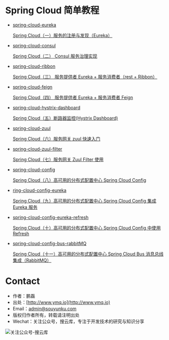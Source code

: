 # Spring Cloud 简单教程

- [spring-cloud-eureka](https://github.com/souyunku/spring-cloud-examples/tree/master/spring-cloud-eureka)

  [Spring Cloud（一）服务的注册与发现（Eureka）](http://www.ymq.io/2017/11/22/spring-cloud-eureka/)

- [spring-cloud-consul](https://github.com/souyunku/spring-cloud-examples/tree/master/spring-cloud-consul)

  [Spring Cloud（二） Consul 服务治理实现](http://www.ymq.io/2017/11/26/spring-cloud-consul/)

- [spring-cloud-ribbon](https://github.com/souyunku/spring-cloud-examples/tree/master/spring-cloud-ribbon)

  [Spring Cloud（三） 服务提供者 Eureka + 服务消费者（rest + Ribbon）](http://www.ymq.io/2017/12/05/spring-cloud-ribbon-rest/)

- [spring-cloud-feign](https://github.com/souyunku/spring-cloud-examples/tree/master/spring-cloud-feign)

  [Spring Cloud（四） 服务提供者 Eureka + 服务消费者 Feign](http://www.ymq.io/2017/12/06/spring-cloud-feign/)

- [spring-cloud-hystrix-dashboard](https://github.com/souyunku/spring-cloud-examples/tree/master/spring-cloud-hystrix-dashboard)

  [Spring Cloud（五）断路器监控(Hystrix Dashboard)](http://www.ymq.io/2017/12/07/spring-cloud-hystrix-dashboard/)

- [spring-cloud-zuul](https://github.com/souyunku/spring-cloud-examples/tree/master/spring-cloud-zuul)

  [Spring Cloud（六）服务网关 zuul 快速入门](http://www.ymq.io/2017/12/10/spring-cloud-zuul/)

- [spring-cloud-zuul-filter](https://github.com/souyunku/spring-cloud-examples/tree/master/spring-cloud-zuul-filter)

  [Spring Cloud（七）服务网关 Zuul Filter 使用](http://www.ymq.io/2017/12/11/spring-cloud-zuul-filter/)

- [spring-cloud-config](https://github.com/souyunku/spring-cloud-examples/tree/master/spring-cloud-config)

  [Spring Cloud（八）高可用的分布式配置中心 Spring Cloud Config](http://www.ymq.io/2017/12/13/spring-cloud-config/)

- [ring-cloud-config-eureka](https://github.com/souyunku/spring-cloud-examples/tree/master/spring-cloud-config-eureka)

  [Spring Cloud（九）高可用的分布式配置中心 Spring Cloud Config 集成 Eureka 服务](http://www.ymq.io/2017/12/14/spring-cloud-config-eureka/)

- [spring-cloud-config-eureka-refresh](https://github.com/souyunku/spring-cloud-examples/tree/master/spring-cloud-config-eureka-refresh)

  [Spring Cloud（十）高可用的分布式配置中心 Spring Cloud Config 中使用 Refresh](http://www.ymq.io/2017/12/23/spring-cloud-config-eureka-refresh/)

- [spring-cloud-config-bus-rabbitMQ](https://github.com/souyunku/spring-cloud-examples/tree/master/spring-cloud-config-bus-rabbitMQ)

  [Spring Cloud（十一）高可用的分布式配置中心 Spring Cloud Bus 消息总线集成（RabbitMQ）](http://www.ymq.io/2017/12/24/spring-cloud-config-bus-rabbitMQ/)

# Contact

 - 作者：鹏磊  
 - 出处：[http://www.ymq.io](http://www.ymq.io)  
 - Email：[admin@souyunku.com](admin@souyunku.com)  
 - 版权归作者所有，转载请注明出处
 - Wechat：关注公众号，搜云库，专注于开发技术的研究与知识分享
 
![关注公众号-搜云库](http://www.ymq.io/images/souyunku.png "搜云库")

